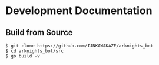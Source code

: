 # Development Documentation

## Build from Source
```
$ git clone https://github.com/IJNKAWAKAZE/arknights_bot
$ cd arknights_bot/src
$ go build -v
```

